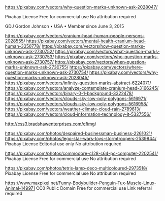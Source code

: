 https://pixabay.com/vectors/why-question-marks-unknown-ask-2028047/

Pixabay License
Free for commercial use 
No attribution required

GDJ
Gordon Johnson  •  USA  •  Member since June 3, 2015


https://pixabay.com/vectors/cranium-head-human-people-persons-2028555/
https://pixabay.com/vectors/mental-health-cranium-head-human-3350778/
https://pixabay.com/vectors/how-question-marks-unknown-ask-2730752/
https://pixabay.com/vectors/what-question-marks-unknown-ask-2730753/
https://pixabay.com/vectors/who-question-marks-unknown-ask-2730757/
https://pixabay.com/vectors/when-question-marks-unknown-ask-2730755/
https://pixabay.com/vectors/where-question-marks-unknown-ask-2730754/
https://pixabay.com/vectors/why-question-marks-unknown-ask-2028045/
https://pixabay.com/vectors/infinity-question-marks-abstract-6224071/
https://pixabay.com/vectors/analyze-contemplate-cranium-head-3166245/
https://pixabay.com/vectors/binary-0-1-background-3322478/
https://pixabay.com/vectors/clouds-sky-low-poly-polygons-5616971/
https://pixabay.com/vectors/clouds-sky-low-poly-polygons-5616958/
https://pixabay.com/vectors/weather-climate-cloud-rain-2789613/
https://pixabay.com/vectors/cloud-information-technology-it-5327556/


http://css3.bradshawenterprises.com/cfimg/



https://pixabay.com/photos/despaired-businessman-business-2261021/
https://pixabay.com/photos/lego-star-wars-toys-stormtroopers-2539844/
Pixabay License
Editorial use only 
No attribution required


https://pixabay.com/photos/commodore-c128-c64-pc-computer-2202541/
Pixabay License
Free for commercial use 
No attribution required

https://pixabay.com/photos/tetris-lamp-deco-multicoloured-2973518/
Pixabay License
Free for commercial use 
No attribution required

https://www.maxpixel.net/Funny-Bodybuilder-Penguin-Tux-Muscle-Linux-Animal-149971
 CC0 Public Domain
Free for commercial use 
Link referral required

